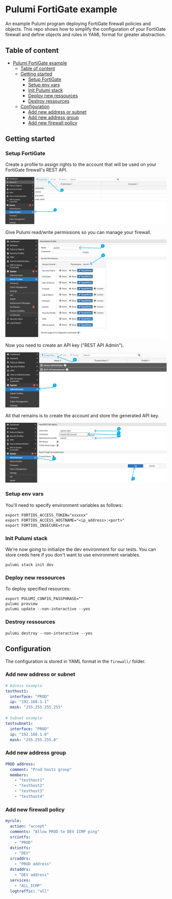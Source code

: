 # Pulumi FortiGate example

An example Pulumi program deploying FortiGate firewall policies and objects.
This repo shows how to simplify the configuration of your FortiGate firewall and define objects and rules in YAML format for greater abstraction.

## Table of content

<!-- @import "[TOC]" {cmd="toc" depthFrom=1 depthTo=6 orderedList=false} -->

<!-- code_chunk_output -->

- [Pulumi FortiGate example](#pulumi-fortigate-example)
  - [Table of content](#table-of-content)
  - [Getting started](#getting-started)
    - [Setup FortiGate](#setup-fortigate)
    - [Setup env vars](#setup-env-vars)
    - [Init Pulumi stack](#init-pulumi-stack)
    - [Deploy new ressources](#deploy-new-ressources)
    - [Destroy ressources](#destroy-ressources)
  - [Configuration](#configuration)
    - [Add new address or subnet](#add-new-address-or-subnet)
    - [Add new address group](#add-new-address-group)
    - [Add new firewall policy](#add-new-firewall-policy)

<!-- /code_chunk_output -->

## Getting started

### Setup FortiGate

Create a profile to assign rights to the account that will be used on your FortiGate firewall's REST API.

![](static/img/SCR-20231105-ii1.png)

Give Pulumi read/write permissions so you can manage your firewall.

![](static/img/SCR-20231105-ik3.png)

Now you need to create an API key ("REST API Admin").

![](static/img/SCR-20231105-ilr.png)

All that remains is to create the account and store the generated API key.

![](static/img/SCR-20231105-inv.png)

### Setup env vars

You'll need to specify environment variables as follows: 

```
export FORTIOS_ACCESS_TOKEN="xxxxxx"
export FORTIOS_ACCESS_HOSTNAME="<ip_address>:<port>"
export FORTIOS_INSECURE=true
```

### Init Pulumi stack

We're now going to initialize the dev environment for our tests. You can store creds here if you don't want to use environment variables.

```
pulumi stack init dev
```

### Deploy new ressources

To deploy specified resources:

```
export PULUMI_CONFIG_PASSPHRASE=""
pulumi preview
pulumi update --non-interactive --yes
```

### Destroy ressources

```
pulumi destroy --non-interactive --yes
```

## Configuration

The configuration is stored in YAML format in the `firewall/` folder.

### Add new address or subnet

```yaml
# Adress example
testhost1:
  interface: "PROD"
  ip: "192.168.1.1"
  mask: "255.255.255.255"

# Subnet example
testsubnet1:
  interface: "PROD"
  ip: "192.168.1.0"
  mask: "255.255.255.0"
```

### Add new address group

```yaml
PROD address:
  comment: "Prod hosts group"
  members:
    - "testhost1"
    - "testhost2"
    - "testhost3"
    - "testhost4"
```

### Add new firewall policy

```yaml
myrule:
  action: "accept"
  comments: "Allow PROD to DEV ICMP ping"
  srcintfs: 
    - "PROD"
  dstintfs: 
    - "DEV"
  srcaddrs: 
    - "PROD address"
  dstaddrs: 
    - "DEV address"
  services: 
    - "ALL_ICMP"
  logtraffic: "all"
```
